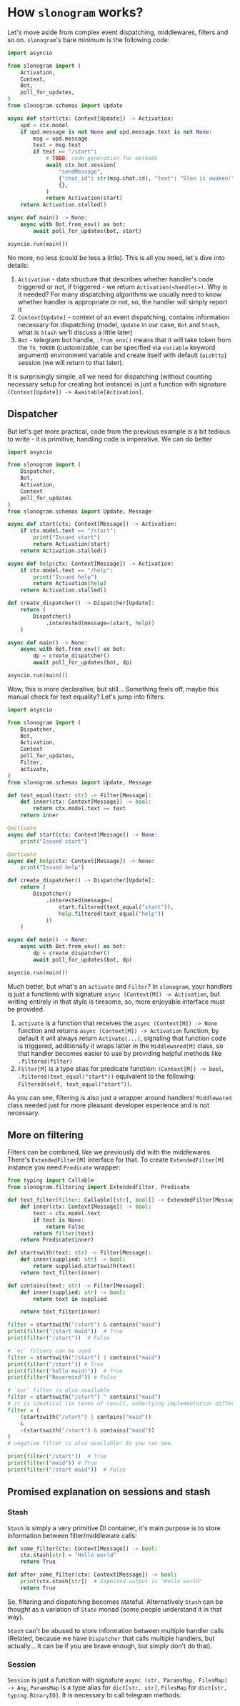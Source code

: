 # How `slonogram` works?

Let's move aside from complex event dispatching, middlewares, filters and so on. `slonogram`'s bare minimum is the following code:

```python
import asyncio

from slonogram import (
    Activation,
    Context,
    Bot,
    poll_for_updates,
)
from slonogram.schemas import Update

async def start(ctx: Context[Update]) -> Activation:
    upd = ctx.model
    if upd.message is not None and upd.message.text is not None:
        msg = upd.message
        text = msg.text
        if text == "/start":
            # TODO: code generation for methods
            await ctx.bot.session(
                "sendMessage",
                {"chat_id": str(msg.chat.id), "text": "Slon is awaken!"},
                {},
            )
            return Activation(start)
    return Activation.stalled()

async def main() -> None:
    async with Bot.from_env() as bot:
        await poll_for_updates(bot, start)

asyncio.run(main())
```

No more, no less (could be less a little). This is all you need, let's dive into details:
1. `Activation` - data structure that describes whether handler's code triggered or not, if triggered - we return `Activation(<handler>)`. Why is it needed? For many dispatching algorithms we usually need to know whether handler is appropriate or not, so, the handler will simply report it
2. `Context[Update]` - context of an event dispatching, contains information necessary for dispatching (model, `Update` in our case, `Bot` and `Stash`, what is `Stash` we'll discuss a little later)
3. `Bot` - telegram bot handle, `.from_env()` means that it will take token from the `TG_TOKEN` (customizable, can be specified via `variable` keyword argument) environment variable and create itself with default (`aiohttp`) session (we will return to that later).

It is surprisingly simple, all we need for dispatching (without counting necessary setup for creating bot instance) is just a function with signature `(Context[Update]) -> Awaitable[Activation]`.

## Dispatcher

But let's get more practical, code from the previous example is a bit tedious to write - it is primitive, handling code is imperative. We can do better

```python
import asyncio

from slonogram import (
    Dispatcher,
    Bot,
    Activation,
    Context
    poll_for_updates
)
from slonogram.schemas import Update, Message

async def start(ctx: Context[Message]) -> Activation:
    if ctx.model.text == "/start":
        print("Issued start")
        return Activation(start)
    return Activation.stalled()

async def help(ctx: Context[Message]) -> Activation:
    if ctx.model.text == "/help":
        print("Issued help")
        return Activation(help)
    return Activation.stalled()

def create_dispatcher() -> Dispatcher[Update]:
    return (
        Dispatcher()
            .interested(message=(start, help))
    )

async def main() -> None:
    async with Bot.from_env() as bot:
        dp = create_dispatcher()
        await poll_for_updates(bot, dp)

asyncio.run(main())
```

Wow, this is more declarative, but still... Something feels off, maybe this manual check for text equality? Let's jump into filters.

```python
import asyncio

from slonogram import (
    Dispatcher,
    Bot,
    Activation,
    Context
    poll_for_updates,
    Filter,
    activate,
)
from slonogram.schemas import Update, Message

def text_equal(text: str) -> Filter[Message]:
    def inner(ctx: Context[Message]) -> bool:
        return ctx.model.text == text
    return inner

@activate
async def start(ctx: Context[Message]) -> None:
    print("Issued start")

@activate
async def help(ctx: Context[Message]) -> None:
    print("Issued help")

def create_dispatcher() -> Dispatcher[Update]:
    return (
        Dispatcher()
            .interested(message=(
                start.filtered(text_equal("start")),
                help.filtered(text_equal("help"))
            ))
    )

async def main() -> None:
    async with Bot.from_env() as bot:
        dp = create_dispatcher()
        await poll_for_updates(bot, dp)

asyncio.run(main())
```

Much better, but what's an `activate` and `Filter`? In `slonogram`, your handlers is just a functions with signature `async (Context[M]) -> Activation`, but writing entirely in that style is tiresome, so, more enjoyable interface must be provided.

1. `activate` is a function that receives the `async (Context[M]) -> None` function and returns `async (Context[M]) -> Activation` function, by default it will always return `Activate(...)`, signaling that function code is triggered, additionally it wraps latter in the `Middlewared[M]` class, so that handler becomes easier to use by providing helpful methods like `.filtered(filter)`
2. `Filter[M]` is a type alias for predicate function: `(Context[M]) -> bool`, `.filtered(text_equal("start"))` equivalent to the following: `Filtered(self, text_equal("start"))`.

As you can see, filtering is also just a wrapper around handlers! `Middlewared` class needed just for more pleasant developer experience and is not necessary.

## More on filtering

Filters can be combined, like we previously did with the middlewares. There's `ExtendedFilter[M]` interface for that. To create `ExtendedFilter[M]` instance you need `Predicate` wrapper:

```python
from typing import Callable
from slonogram.filtering import ExtendedFilter, Predicate

def text_filter(filter: Callable[[str], bool]) -> ExtendedFilter[Message]:
    def inner(ctx: Context[Message]) -> bool:
        text = ctx.model.text
        if text is None:
            return False
        return filter(text)
    return Predicate(inner)

def startswith(text: str) -> Filter[Message]:
    def inner(supplied: str) -> bool:
        return supplied.startswith(text)
    return text_filter(inner)

def contains(text: str) -> Filter[Message]:
    def inner(supplied: str) -> bool:
        return text in supplied

    return text_filter(inner)

filter = startswith("/start") & contains("maid")
print(filter("/start maid"))  # True
print(filter("/start"))  # False

# `or` filters can be used
filter = startswith("/start") | contains("maid")
print(filter("/start")) # True
print(filter("hello maid!"))  # True
print(filter("Nevermind")) # False

# `xor` filter is also available
filter = startswith("/start") ^ contains("maid")
# it is identical (in terms of result, underlying implementation differs) to...
filter = (
    (startswith("/start") | contains("maid"))
    &
    ~(startswith("/start") & contains("maid"))
)
# negative filter is also available! As you can see.

print(filter("/start"))  # True
print(filter("maid")) # True
print(filter("/start maid"))  # False
```

## Promised explanation on sessions and stash
### Stash

`Stash` is simply a very primitive DI container, it's main purpose is to store information between filter/middleware calls:

```python
def some_filter(ctx: Context[Message]) -> bool:
    ctx.stash[str] = "Hello world"
    return True

def after_some_filter(ctx: Context[Message]) -> bool:
    print(ctx.stash[str])  # Expected output is "Hello world"
    return True
```

So, filtering and dispatching becomes stateful. Alternatively `Stash` can be thought as a variation of `State` monad (some people understand it in that way).

`Stash` can't be abused to store information between multiple handler calls (Related, because we have `Dispatcher` that calls multiple handlers, but actually... It can be if you are brave enough, but simply don't do that).

### Session

`Session` is just a function with signature `async (str, ParamsMap, FilesMap) -> Any`, `ParamsMap` is a type alias for `dict[str, str]`, `FilesMap` for `dict[str, typing.BinaryIO]`. It is necessary to call telegram methods.
